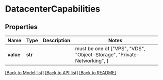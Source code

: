 # DatacenterCapabilities


## Properties
Name | Type | Description | Notes
------------ | ------------- | ------------- | -------------
**value** | **str** |  |  must be one of ["VPS", "VDS", "Object-Storage", "Private-Networking", ]

[[Back to Model list]](../README.md#documentation-for-models) [[Back to API list]](../README.md#documentation-for-api-endpoints) [[Back to README]](../README.md)



